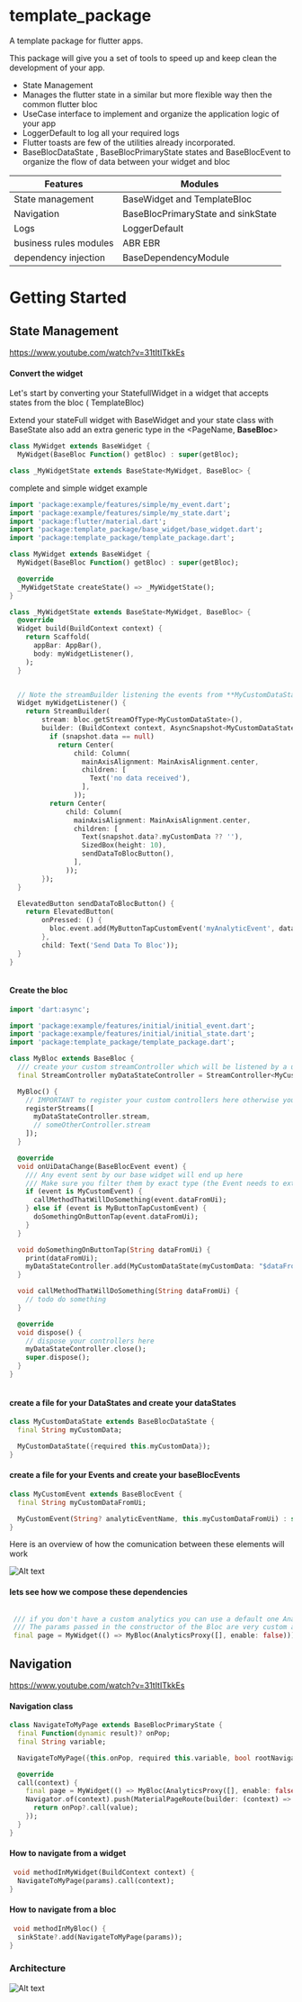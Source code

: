 # template_package

A template package for flutter apps.

This package will give you a set of tools to speed up and keep clean the development of your app.

- State Management
- Manages the flutter state in a similar but more flexible way then the common flutter bloc
- UseCase interface to implement and organize the application logic of your app
- LoggerDefault to log all your required logs
- Flutter toasts are few of the utilities already incorporated.
- BaseBlocDataState , BaseBlocPrimaryState states and BaseBlocEvent to organize the flow of data
  between your widget and bloc

| Features | Modules |
| ------ | ------ |
| State management | BaseWidget and TemplateBloc |
| Navigation | BaseBlocPrimaryState and sinkState |
| Logs | LoggerDefault |
| business rules modules | ABR EBR |
| dependency injection | BaseDependencyModule |

# Getting Started

## State Management

https://www.youtube.com/watch?v=31tItITkkEs

#### Convert the widget

Let's start by converting your StatefullWidget in a widget that accepts states from the bloc (
TemplateBloc)

Extend your stateFull widget with BaseWidget and your state class with BaseState also add an extra
generic type in the <PageName, **BaseBloc**>

```dart
class MyWidget extends BaseWidget {
  MyWidget(BaseBloc Function() getBloc) : super(getBloc);

```

```dart
class _MyWidgetState extends BaseState<MyWidget, BaseBloc> {
```

complete and simple widget example

```dart
import 'package:example/features/simple/my_event.dart';
import 'package:example/features/simple/my_state.dart';
import 'package:flutter/material.dart';
import 'package:template_package/base_widget/base_widget.dart';
import 'package:template_package/template_package.dart';

class MyWidget extends BaseWidget {
  MyWidget(BaseBloc Function() getBloc) : super(getBloc);

  @override
  _MyWidgetState createState() => _MyWidgetState();
}

class _MyWidgetState extends BaseState<MyWidget, BaseBloc> {
  @override
  Widget build(BuildContext context) {
    return Scaffold(
      appBar: AppBar(),
      body: myWidgetListener(),
    );
  }


  // Note the streamBuilder listening the events from **MyCustomDataState** Stream
  Widget myWidgetListener() {
    return StreamBuilder(
        stream: bloc.getStreamOfType<MyCustomDataState>(),
        builder: (BuildContext context, AsyncSnapshot<MyCustomDataState> snapshot) {
          if (snapshot.data == null)
            return Center(
                child: Column(
                  mainAxisAlignment: MainAxisAlignment.center,
                  children: [
                    Text('no data received'),
                  ],
                ));
          return Center(
              child: Column(
                mainAxisAlignment: MainAxisAlignment.center,
                children: [
                  Text(snapshot.data?.myCustomData ?? ''),
                  SizedBox(height: 10),
                  sendDataToBlocButton(),
                ],
              ));
        });
  }

  ElevatedButton sendDataToBlocButton() {
    return ElevatedButton(
        onPressed: () {
          bloc.event.add(MyButtonTapCustomEvent('myAnalyticEvent', dataFromUi: "data from UI"));
        },
        child: Text('Send Data To Bloc'));
  }
}



```

#### Create the bloc

```dart
import 'dart:async';

import 'package:example/features/initial/initial_event.dart';
import 'package:example/features/initial/initial_state.dart';
import 'package:template_package/template_package.dart';

class MyBloc extends BaseBloc {
  /// create your custom streamController which will be listened by a unique widget inside your BaseWidget
  final StreamController myDataStateController = StreamController<MyCustomDataState>();

  MyBloc() {
    // IMPORTANT to register your custom controllers here otherwise you will get a FlutterError
    registerStreams([
      myDataStateController.stream,
      // someOtherController.stream
    ]);
  }

  @override
  void onUiDataChange(BaseBlocEvent event) {
    /// Any event sent by our base widget will end up here
    /// Make sure you filter them by exact type (the Event needs to extend BaseBlocEvent)
    if (event is MyCustomEvent) {
      callMethodThatWillDoSomething(event.dataFromUi);
    } else if (event is MyButtonTapCustomEvent) {
      doSomethingOnButtonTap(event.dataFromUi);
    }
  }

  void doSomethingOnButtonTap(String dataFromUi) {
    print(dataFromUi);
    myDataStateController.add(MyCustomDataState(myCustomData: "$dataFromUi with my custom data"));
  }

  void callMethodThatWillDoSomething(String dataFromUi) {
    // todo do something
  }

  @override
  void dispose() {
    // dispose your controllers here
    myDataStateController.close();
    super.dispose();
  }
}



```

#### create a file for your DataStates and create your dataStates

```dart
class MyCustomDataState extends BaseBlocDataState {
  final String myCustomData;

  MyCustomDataState({required this.myCustomData});
}

```

#### create a file for your Events and create your baseBlocEvents

```dart
class MyCustomEvent extends BaseBlocEvent {
  final String myCustomDataFromUi;

  MyCustomEvent(String? analyticEventName, this.myCustomDataFromUi) : super(analyticEventName);
}


```

Here is an overview of how the comunication between these elements will work

![Alt text](readme_images/state_management.png?raw=true "State Management")

#### lets see how we compose these dependencies

```dart 

 /// if you don't have a custom analytics you can use a default one AnalyticsProxy()
 /// The params passed in the constructor of the Bloc are very custom and with no limitations like getIt
 final page = MyWidget(() => MyBloc(AnalyticsProxy([], enable: false)));
 ```

## Navigation

https://www.youtube.com/watch?v=31tItITkkEs

#### Navigation class

```dart
class NavigateToMyPage extends BaseBlocPrimaryState {
  final Function(dynamic result)? onPop;
  final String variable;

  NavigateToMyPage({this.onPop, required this.variable, bool rootNavigator = true}) : super();

  @override
  call(context) {
    final page = MyWidget(() => MyBloc(AnalyticsProxy([], enable: false)));
    Navigator.of(context).push(MaterialPageRoute(builder: (context) => page)).then((value) {
      return onPop?.call(value);
    });
  }
}

```

#### How to navigate from a widget

```dart
 void methodInMyWidget(BuildContext context) {
  NavigateToMyPage(params).call(context);
}
```

#### How to navigate from a bloc

```dart
 void methodInMyBloc() {
  sinkState?.add(NavigateToMyPage(params));
}
```

### Architecture

![Alt text](readme_images/architecture.png?raw=true "Architecture")

